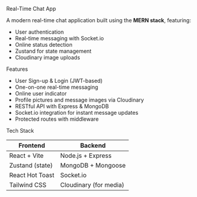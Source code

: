Real-Time Chat App

A modern real-time chat application built using the **MERN stack**, featuring:
- User authentication
- Real-time messaging with Socket.io
- Online status detection
- Zustand for state management
- Cloudinary image uploads

 Features

- User Sign-up & Login (JWT-based)
- One-on-one real-time messaging
- Online user indicator
- Profile pictures and message images via Cloudinary
- RESTful API with Express & MongoDB
- Socket.io integration for instant message updates
- Protected routes with middleware

 Tech Stack

| Frontend              | Backend               |
| ---------------------| --------------------- |
| React + Vite         | Node.js + Express     |
| Zustand (state)      | MongoDB + Mongoose    |
| React Hot Toast      | Socket.io             |
| Tailwind CSS         | Cloudinary (for media)|
